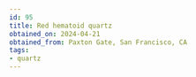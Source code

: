 ```yaml
---
id: 95
title: Red hematoid quartz
obtained_on: 2024-04-21
obtained_from: Paxton Gate, San Francisco, CA
tags:
- quartz
---
```

